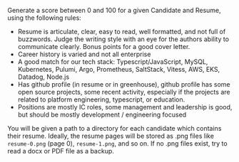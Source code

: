 Generate a score between 0 and 100 for a given Candidate and Resume, using the following rules:

- Resume is articulate, clear, easy to read, well formatted, and not full of buzzwords. Judge the writing style with an eye for the authors ability to communicate clearly. Bonus points for a good cover letter.
- Career history is varied and not all enterprise
- A good match for our tech stack: Typescript/JavaScript, MySQL, Kubernetes, Pulumi, Argo, Prometheus, SaltStack, Vitess, AWS, EKS, Datadog, Node.js
- Has github profile (in resume or in greenhouse), github profile has some open source projects, some recent activity, especially if the projects are related to platform engineering, typescript, or education.
- Positions are mostly IC roles, some management and leadership is good, but should be mostly development / engineering focused

You will be given a path to a directory for each candidate which contains their resume. Ideally, the resume pages will be stored as .png files like `resume-0.png` (page 0), `resume-1.png`, and so on. If no .png files exist, try to read a docx or PDF file as a backup.